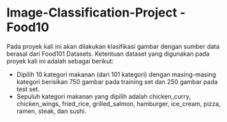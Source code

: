 # Image-Classification-Project - Food10
Pada proyek kali ini akan dilakukan klasifikasi gambar dengan sumber data berasal dari Food101 Datasets. Ketentuan dataset yang digunakan pada proyek kali ini adalah sebagai berikut:

- Dipilih 10 kategori makanan (dari 101 kategori) dengan masing-masing kategori berisikan 750 gambar pada training set dan 250 gambar pada test set.
- Sepuluh kategori makanan yang dipilih adalah chicken_curry, chicken_wings, fried_rice, grilled_salmon, hamburger, ice_cream, pizza, ramen, steak, dan sushi.
